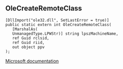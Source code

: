 ## OleCreateRemoteClass

```
[DllImport("ole32.dll", SetLastError = true)]
public static extern int OleCreateRemoteClass(
   [MarshalAs(
   UnmanagedType.LPWStr)] string lpszMachineName,
   ref Guid rclsid,
   ref Guid riid,
   out object ppv
);
```

[Microsoft documentation](https://docs.microsoft.com/en-us/windows/win32/api/ole2/nf-ole2-olecreateremoteclass)
